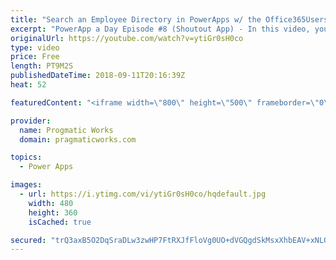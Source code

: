 ```yaml
---
title: "Search an Employee Directory in PowerApps w/ the Office365Users Connector"
excerpt: "PowerApp a Day Episode #8 (Shoutout App) - In this video, you'll see how to search an Office 365 user directory to select a given user.   Pragmatic Works Training : https://pragmaticworks.com/training/on-demand-training  - - - - - - - - - - - - - - - - - - - - - - - - - - - - - - - - - - - - - - - -"
originalUrl: https://youtube.com/watch?v=ytiGr0sH0co
type: video
price: Free
length: PT9M2S
publishedDateTime: 2018-09-11T20:16:39Z
heat: 52

featuredContent: "<iframe width=\"800\" height=\"500\" frameborder=\"0\" src=\"https://www.youtube.com/embed/ytiGr0sH0co\" allow=\"accelerometer; autoplay; encrypted-media; gyroscope; picture-in-picture\" allowfullscreen></iframe>"

provider:
  name: Progmatic Works
  domain: pragmaticworks.com

topics:
  - Power Apps

images:
  - url: https://i.ytimg.com/vi/ytiGr0sH0co/hqdefault.jpg
    width: 480
    height: 360
    isCached: true

secured: "trQ3axB5O2DqSraDLw3zwHP7FtRXJfFloVg0UO+dVGQgdSkMsxXhbEAV+xNLOxM8xdSH+Jx9yma1Seqilpn/UE7Ue/cgJ3dNdcifYpJmE21WGkTI9SJn1/2/SxzvPo3X27KvS0qAtrtgDjNKUVLYyGfLKlSA6V0XmyLHnjZv1/k73miA0a0d8vXn92Rmc0rMoF8itVEghcjowM+Z+6Sl/SR+/6maZb6tC765p4PdQCGVD4ChTbpIb6Fkk0aYLhwePLykw413E3laEBivA3gh7jW8pRQbXYOBKK2yqproBomNMGQReetuw41ytbZLWsq67eNUr4Xr22kwVA+k3iThQaRcocOzOJjN1mvZnVESkPdy+ds4ie1jaDCukgpIZ7xXF1rxqxeTX4mzFArmIB/KGSvylSR5fsYuz89gnEK1uQc=;QGdMhuTZeR9e+5VCL80qLQ=="
---
```


